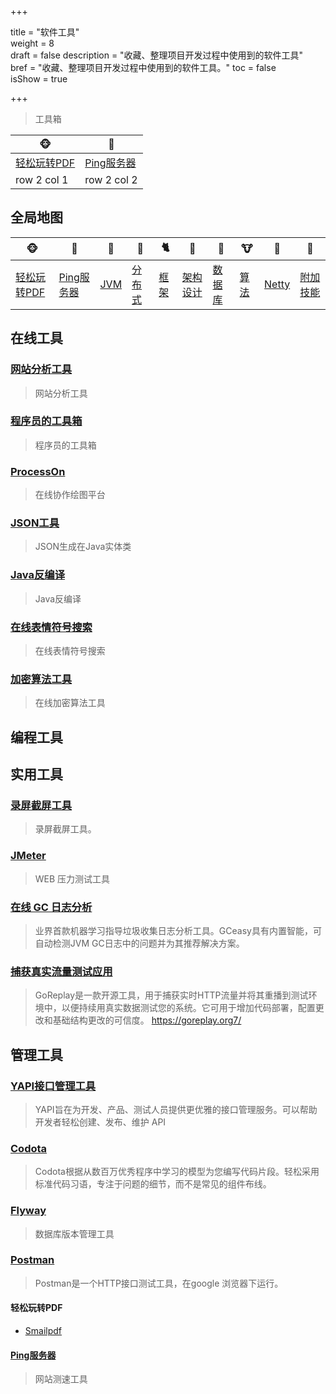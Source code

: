 +++

title = "软件工具"  
weight = 8  
draft = false 
description = "收藏、整理项目开发过程中使用到的软件工具"  
bref = "收藏、整理项目开发过程中使用到的软件工具。"
toc = false  
isShow = true

+++

> 工具箱


🐵  | 🦍
---|---
<a data-scroll="" href="#轻松玩转PDF" class="toc-link node-name--H3  is-active-link">轻松玩转PDF</a> | [Ping服务器](#Ping服务器) 
row 2 col 1 | row 2 col 2



## 全局地图

🐵 | 🦍|  🐶|  🦊|   🐈|    🐯|    🦄|    🐮|      🐷|       🐏 |       
---|---|---|---|---|---|---|---|---|---
[轻松玩转PDF](#轻松玩转PDF) | [Ping服务器](#Ping服务器) |[JVM](#jvm) | [分布式](#分布式相关) |[框架](#常用框架第三方组件)|[架构设计](#架构设计)| [数据库](#db-相关) |[算法](#数据结构与算法)|[Netty](#netty-相关)| [附加技能](#附加技能)



## 在线工具

### <font color=#009688>[网站分析工具](https://www.openadmintools.com)</font>
> 网站分析工具

### <font color=#009688>[程序员的工具箱](https://tool.lu/)</font>
> 程序员的工具箱

### <font color=#009688>[ProcessOn](https://www.processon.com/)</font>
> 在线协作绘图平台

### <font color=#009688>[JSON工具](http://www.jsons.cn/json2java/)</font>
> JSON生成在Java实体类

### <font color=#009688>[Java反编译](http://javare.cn)</font>
> Java反编译

### <font color=#009688>[在线表情符号搜索](https://emojipedia.org/)</font>
> 在线表情符号搜索

### <font color=#009688>[加密算法工具](http://www.ssleye.com/abort.html)</font>
> 在线加密算法工具

## 编程工具

## 实用工具

### <font color=#009688>[录屏截屏工具](https://www.screenpresso.com/download/)</font>
> 录屏截屏工具。

### <font color=#009688>[JMeter](http://jmeter.apache.org/download_jmeter.cgi)</font>
> WEB 压力测试工具

### <font color=#009688>[在线 GC 日志分析](http://gceasy.io/)</font>
> 业界首款机器学习指导垃圾收集日志分析工具。GCeasy具有内置智能，可自动检测JVM GC日志中的问题并为其推荐解决方案。

### <font color=#009688>[捕获真实流量测试应用](https://github.com/buger/goreplay)</font>
> GoReplay是一款开源工具，用于捕获实时HTTP流量并将其重播到测试环境中，以便持续用真实数据测试您的系统。它可用于增加代码部署，配置更改和基础结构更改的可信度。 
https://goreplay.org7/
 
## 管理工具

### <font color=#009688>[YAPI接口管理工具](https://yapi.ymfe.org/documents/index.html) </font>
> YAPI旨在为开发、产品、测试人员提供更优雅的接口管理服务。可以帮助开发者轻松创建、发布、维护 API
 
### <font color=#009688>[Codota](https://www.codota.com/) </font>
> Codota根据从数百万优秀程序中学习的模型为您编写代码片段。轻松采用标准代码习语，专注于问题的细节，而不是常见的组件布线。

### <font color=#009688>[Flyway](https://flywaydb.org) </font>
> 数据库版本管理工具

### <font color=#009688>[Postman](#)</font>
> Postman是一个HTTP接口测试工具，在google 浏览器下运行。





#### 轻松玩转PDF
- <font color=#009688>[Smailpdf](https://smallpdf.com/cn) </font>

#### <font color=#009688>[Ping服务器](http://tool.chinaz.com/sitespeed/) </font>
> 网站测速工具
